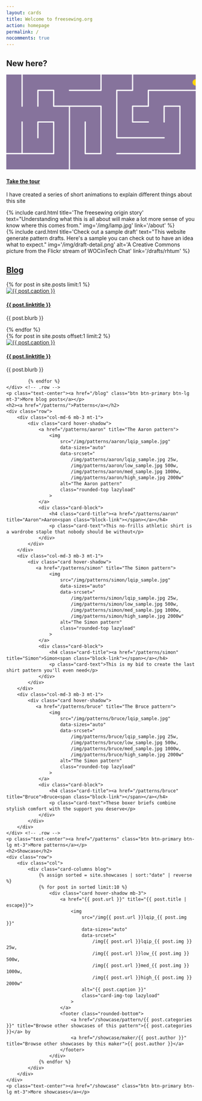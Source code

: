 ```yaml
---
layout: cards
title: Welcome to freesewing.org
action: homepage
permalink: /
nocomments: true
---
```

<div class="container" id="testmarked">
    <h2>New here?</h2>
    <div class="row visitor-onl">
        <div class="col-md-4 mb-3">
            <div class="card hover-shadow">
                <a href="#burger" id='tour-trigger-1' title="Take the tour" data-episode="welcome" class="tour-guide">
                    <img src="/img/maze.svg" alt="Take the tour" class="rounded-top">
                </a>
                <div class="card-block">
                    <h4 class="card-title"><a href="#burger" id='tour-trigger-2' title="Take the tour" data-episode="welcome" class="tour-guide">Take the tour<span class="block-link"></span></a></h4>
                    <p class="card-text">I have created a series of short animations to explain different things about this site</p>
                </div>
            </div>
        </div>
        <div class="col-md-4 mb-3">
        {% include card.html 
            title='The freesewing origin story'
            text="Understanding what this is all about will make a lot more sense of you know where this comes from."
            img='/img/lamp.jpg'
            link='/about'
        %}
        </div>
        <div class="col-md-4 mb-3">
        {% include card.html 
            title='Check out a sample draft'
            text="This website generate pattern drafts. Here's a sample you can check out to have an idea what to expect."
            img='/img/draft-detail.png'
            alt='A Creative Commons picture from the Flickr stream of WOCinTech Chat'
            link='/drafts/rhtum'
        %}
        </div>
    </div>
    <h2><a href="/blog/" title="Blog">Blog</a></h2>
    <div class="row">
        <div class="col-md-6 mb-3 mt-1">
            {% for post in site.posts limit:1 %}
                <div class="card hover-shadow">
                    <a href="{{ post.url }}" title="{{ post.linktitle }}">
                        <img 
                            src="/img{{ post.url }}lqip_{{ post.img }}" 
                            data-sizes="auto"
                            data-srcset="
                                /img{{ post.url }}lqip_{{ post.img }} 25w,
                                /img{{ post.url }}low_{{ post.img }} 500w,
                                /img{{ post.url }}med_{{ post.img }} 1000w,
                                /img{{ post.url }}high_{{ post.img }} 2000w"
                            alt="{{ post.caption }}" 
                            class="rounded-top lazyload"
                        >
                    </a>
                    <div class="card-block">
                        <h4 class="card-title"><a href="{{ post.url }}" title="{{ post.title | escape }}">{{ post.linktitle }}<span class="block-link"></span></a></h4>
                        <p class="card-text">{{ post.blurb }} </p>
                    </div>
                </div>
            {% endfor %} 
        </div>
            {% for post in site.posts offset:1 limit:2 %}
        <div class="col-md-3 mb-3 mt-1">
                <div class="card hover-shadow">
                    <a href="{{ post.url }}" title="{{ post.linktitle }}">
                        <img 
                            src="/img{{ post.url }}lqip_{{ post.img }}" 
                            data-sizes="auto"
                            data-srcset="
                                /img{{ post.url }}lqip_{{ post.img }} 25w,
                                /img{{ post.url }}low_{{ post.img }} 500w,
                                /img{{ post.url }}med_{{ post.img }} 1000w,
                                /img{{ post.url }}high_{{ post.img }} 2000w"
                            alt="{{ post.caption }}" 
                            class="rounded-top lazyload"
                        >
                    </a>
                    <div class="card-block">
                        <h4 class="card-title"><a href="{{ post.url }}" title="{{ post.title | escape }}">{{ post.linktitle }}<span class="block-link"></span></a></h4>
                        <p class="card-text only-on-small">{{ post.blurb }} </p>
                    </div>
                </div>
        </div>

            {% endfor %}
    </div> <!-- .row -->
    <p class="text-center"><a href="/blog" class="btn btn-primary btn-lg mt-3">More blog posts</a></p>
    <h2><a href="/patterns/">Patterns</a></h2>
    <div class="row">
        <div class="col-md-6 mb-3 mt-1">
            <div class="card hover-shadow">
                <a href="/patterns/aaron" title="The Aaron pattern">
                    <img 
                        src="/img/patterns/aaron/lqip_sample.jpg" 
                        data-sizes="auto"
                        data-srcset="
                            /img/patterns/aaron/lqip_sample.jpg 25w,
                            /img/patterns/aaron/low_sample.jpg 500w,
                            /img/patterns/aaron/med_sample.jpg 1000w,
                            /img/patterns/aaron/high_sample.jpg 2000w"
                        alt="The Aaron pattern" 
                        class="rounded-top lazyload"
                    >
                </a>
                <div class="card-block">
                    <h4 class="card-title"><a href="/patterns/aaron" title="Aaron">Aaron<span class="block-link"></span></a></h4>
                    <p class="card-text">This no-frills athletic shirt is a wardrobe staple that nobody should be without</p>
                </div>
            </div>
        </div>
        <div class="col-md-3 mb-3 mt-1">
            <div class="card hover-shadow">
               <a href="/patterns/simon" title="The Simon pattern">
                    <img 
                        src="/img/patterns/simon/lqip_sample.jpg" 
                        data-sizes="auto"
                        data-srcset="
                            /img/patterns/simon/lqip_sample.jpg 25w,
                            /img/patterns/simon/low_sample.jpg 500w,
                            /img/patterns/simon/med_sample.jpg 1000w,
                            /img/patterns/simon/high_sample.jpg 2000w"
                        alt="The Simon pattern" 
                        class="rounded-top lazyload"
                    >
                </a>
                <div class="card-block">
                    <h4 class="card-title"><a href="/patterns/simon" title="Simon">Simon<span class="block-link"></span></a></h4>
                    <p class="card-text">This is my bid to create the last shirt pattern you'll even need</p>
                </div>
            </div>
        </div>
        <div class="col-md-3 mb-3 mt-1">
            <div class="card hover-shadow">
               <a href="/patterns/bruce" title="The Bruce pattern">
                    <img 
                        src="/img/patterns/bruce/lqip_sample.jpg" 
                        data-sizes="auto"
                        data-srcset="
                            /img/patterns/bruce/lqip_sample.jpg 25w,
                            /img/patterns/bruce/low_sample.jpg 500w,
                            /img/patterns/bruce/med_sample.jpg 1000w,
                            /img/patterns/bruce/high_sample.jpg 2000w"
                        alt="The Simon pattern" 
                        class="rounded-top lazyload"
                    >
                </a>
                <div class="card-block">
                    <h4 class="card-title"><a href="/patterns/bruce" title="Bruce">Bruce<span class="block-link"></span></a></h4>
                    <p class="card-text">These boxer briefs combine stylish comfort with the support you deserve</p>
                </div>
            </div>
        </div>
    </div> <!-- .row -->
    <p class="text-center"><a href="/patterns" class="btn btn-primary btn-lg mt-3">More patterns</a></p>
    <h2>Showcase</h2>
    <div class="row">
        <div class="col">
            <div class="card-columns blog">
                {% assign sorted = site.showcases | sort:"date" | reverse %}
                {% for post in sorted limit:10 %}
                    <div class="card hover-shadow mb-3">
                        <a href="{{ post.url }}" title="{{ post.title | escape}}">
                            <img 
                                src="/img{{ post.url }}lqip_{{ post.img }}" 
                                data-sizes="auto"
                                data-srcset="
                                    /img{{ post.url }}lqip_{{ post.img }} 25w,
                                    /img{{ post.url }}low_{{ post.img }} 500w,
                                    /img{{ post.url }}med_{{ post.img }} 1000w,
                                    /img{{ post.url }}high_{{ post.img }} 2000w"
                                alt="{{ post.caption }}" 
                                class="card-img-top lazyload"
                            >
                        </a>
                        <footer class="rounded-bottom">
                            <a href="/showcase/pattern/{{ post.categories }}" title="Browse other showcases of this pattern">{{ post.categories }}</a> by 
                            <a href="/showcase/maker/{{ post.author }}" title="Browse other showcases by this maker">{{ post.author }}</a>
                        </footer>
                    </div>
                {% endfor %}
            </div>
        </div>
    </div>
    <p class="text-center"><a href="/showcase" class="btn btn-primary btn-lg mt-3">More showcases</a></p>
</div> <!-- .container -->
